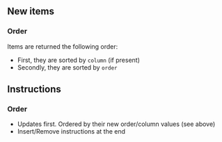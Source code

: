 ## New items

### Order

Items are returned the following order:

- First, they are sorted by `column` (if present)
- Secondly, they are sorted by `order`

## Instructions

### Order

- Updates first. Ordered by their new order/column values (see above)
- Insert/Remove instructions at the end
